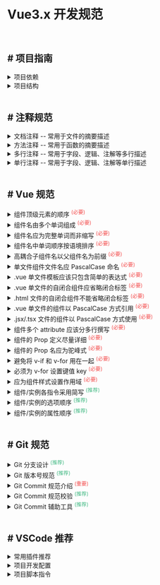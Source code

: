 <h1>Vue3.x 开发规范</h1>

<br/>

<h2># 项目指南</h2>
<details>
<summary>项目依赖</summary>

```bash
  # 本地初始化 (生成 package.json)
  pnpm init

  # 本地安装 package.json 依赖包
  pnpm install

  # 全局安装 某个依赖包
  pnpm add -g [package]
  pnpm add -g [package]@[tag]
  pnpm add -g [package]@[version]

  # 本地安装 仅编译环境所需 依赖包
  pnpm add -D [package]
  pnpm add -D [package]@[tag]
  pnpm add -D [package]@[version]

  # 本地安装 编译及生产环境所需 依赖包
  pnpm add [package]
  pnpm add [package]@[tag]
  pnpm add [package]@[version]

  # 本地升级 某个依赖包
  pnpm upgrade [package]
  pnpm upgrade [package]@[tag]
  pnpm upgrade [package]@[version]

  # 本地移除 某个依赖包
  pnpm remove [package]

  # 本地检查 依赖包情况
  # <red>    : Major Update backward-incompatible updates --- (不建议更新)
  # <yellow> : Minor Update backward-compatible features ---- (可以更新)
  # <green>  : Patch Update backward-compatible bug fixes --- (建议更新)
  pnpm outdated

  # 本地更新 一键按需升级
  # Press <space> to select ----------------------- (空格切换选中)
  # Press <a> to toggle all ----------------------- (所有依赖选中)
  # Press <i> to invert selection ----------------- (所有依赖反选)
  # Press <Enter> install selected dependencies --- (所选依赖安装)
  pnpm up -i --latest
```

</details>

<details>
<summary>项目结构</summary>

```bash
  ├── .husky                               # 由 npx husky init 生成 (Git Hook 工具)
  │   ├── commit-msg                       # 规范 git message 提交和格式检查 (使用 commitlint)
  │   ├── pre-commit                       # 执行 git 提交时, 对提交源码进行检查 (使用 lint-staged)
  │
  ├── .vscode                              # VSCode 编辑器配置
  │   ├── extensions.json                  # VSCode 推荐安装的插件
  │   ├── launch.json                      # VSCode 本地开发调试配置
  │   ├── settings.json                    # VSCode 项目开发风格/格式化配置 (ESLint、Prettier等)
  │
  ├── cypress                              # Cypress 资源配置
  │   ├── downloads                        # 下载 - 资源存储区
  │   ├── fixtures                         # 定义 - 本地静态数据
  │   ├── support                          # 储存 - 测试辅助资源
  │   │   ├── commands.ts                  #  support -> 定义 自定义命令 - cy.[command]
  │   │   ├── component-index.html         #  support -> 定义 组件测试 - 首页
  │   │   ├── component.ts                 #  support -> 定义 组件测试 - 资源
  │
  ├── dist                                 # 由 pnpm build 构建的本地工程
  ├── node_modules                         # 由 pnpm install 创建的本地依赖包
  │
  ├── public                               # 静态资源 (不参与构建)
  │   ├── favicon.ico                      # 网站 favicon.ico 图标
  │   ├── logo.png                         # 网站 logo 图片, 通常在 html 模版中引用
  │   ├── msw.js                           # mock service worker (mock response)
  │
  ├── src                                  # 源代码
  │   ├── api                              # 定义与后端交互的接口
  │   │   ├── user.js                      # 示例: 规范1 - 文件名 根据后台接口 (如 /user/add 定义user)
  │   │   ├── auth.js                      # 示例: 规范2 - 文件名【 camelCase 】命名
  │   │
  │   ├── assets                           # 静态资源
  │   │   ├── logo                         # 示例: 规范1 - 分组名 根据内容进行文件夹
  │   │   │   ├── logo_light.png           # 示例: 规范2 - 文件名【 kebab_case 】命名
  │   │
  │   ├── components                       # 公共组件
  │   │   ├── BaseSearchQuery              # 示例: 建议1 - 文件名 以类型化单词开头 (如 Base)
  │   │   ├── BaseIconSelect               # 示例: 规范1 - 文件名 应倾向于完整单词而不是缩写
  │   │   ├── BaseSvgIcon                  # 示例: 规范2 - 文件名【 PascalCase 】命名
  │   │
  │   ├── configure                        # 默认配置 (建议【 default + 类型 】+【 camelCase 】命名)
  │   │   ├── defaultRouter.ts             # 预设定义 常规路由 (根路由、外部路由、异常路由、静态路由)
  │   │   ├── defaultSettings.ts           # 预设定义 前端整体 风格/主题/布局 等配置选项，在 store/app.ts 中用于初始值
  │   │   ├── presetDirective.ts           # 预设定义 Vue指令 操作权限 (示例 v-action)
  │   │   ├── presetEnvironment.ts         # 预设定义 环境变量 (源自于 .env.xxxx 配置)
  │   │   ├── presetThemeColors.ts         # 预设定义 主题色库 (例 极客蓝、拂晓蓝、薄暮)
  │   │
  │   ├── declare                          # 全局 TS 类型定义 (建议【 PascalCase 】命名)
  │   │   ├── Axios.d.ts                   # 预设定义 Axios 相关类型 (AxiosSorter ...)
  │   │   ├── Global.d.ts                  # 预设定义 JSX API / Window API 类型
  │   │   ├── ImportMeta.d.ts              # 预设定义 Vite Environment 类型
  │   │   ├── Pinia.d.ts                   # 扩展定义 pinia-plugin-persist 类型
  │   │
  │   ├── layout                           # 布局组件库
  │   │   ├── components                   # 储存仅布局组件依赖的组件
  │   │   │   ├── LayoutAvatar             # 基础布局组件 - 头像组件 Avatar
  │   │   │   ├── LayoutBreadcrumb         # 基础布局组件 - 面包屑组件 Breadcrumb
  │   │   │   ├── LayoutLogo               # 基础布局组件 - 图标栏组件 Logo
  │   │   │   ├── LayoutMultiTab           # 基础布局组件 - 多标签组件 MultiTab
  │   │   │   ├── LayoutSettingDrawer      # 基础布局组件 - 配置选项组件 SettingDrawer
  │   │   │                                #
  │   │   ├── BasicLayout.tsx              # 基础布局组件 (含 Layout.Sider、Layout.Header、Layout.Content + RouterView、Avatar ...)
  │   │   ├── BlankLayout.tsx              # 空白布局组件 (仅有 RouterView)
  │   │   ├── PageFrame.tsx                # 页面 Frame 布局组件 (适用 iframe 外部资源访问)
  │   │   ├── PageView.tsx                 # 页面/路由布局组件 (加载 Layout.Content/RouterView 对应的 Vue 组件, 指定了容器样式)
  │   │   ├── RouteView.tsx                # 页面/路由布局组件 (加载 Layout.Content/RouterView 对应的 Vue 组件, 无相关样式)
  │   │   ├── UserLayout.tsx               # 用户路由布局组件 (仅有 RouterView + 定制容器样式，一般用于用户登录页的路由)
  │   │
  │   ├── mock                             # 模拟数据交互 - (规范与api保持一致)
  │   │   ├── user                         # 示例: 用户接口
  │   │   │   ├── addUserInfo.ts           # 示例: 用户接口 - 新增
  │   │   │   ├── getUserInfoList.ts       # 示例: 用户接口 - 查询
  │   │   │                                #
  │   │   ├── setup.ts                     # 定义 setupWorker (配合 public/msw.js 实现 mock response)
  │   │
  │   ├── model                            # 数据模型 TS 类型定义 (建议【 PascalCase 】命名)
  │   │   ├── Tree.d.ts                    # 定义 Tree 树形结构模型
  │   │   ├── User.d.ts                    # 定义 User 用户信息模型
  │   │
  │   ├── plugin                           # 定义引用第三方插件
  │   │   ├── dayjs.ts                     # 导入引用 dayjs 日期插件
  │   │   ├── pinia.ts                     # 导入引用 pinia 状态管理库 (集成了 pinia-plugin-persist)
  │   │   ├── vue-ls.ts                    # 导入引用 vue-ls 储存管理
  │   │
  │   ├── router                           # 动态路由处理
  │   │   ├── generate-routes.ts           # 解析/转换/生成 动态路由 (Route)
  │   │   ├── generate-typing.d.ts         # 解析/转换/生成 类型定义
  │   │
  │   ├── store                            # pinia 状态储存 (建议【 camelCase 】命名)
  │   │   ├── app.ts                       # 定义存储 前端整体 风格/主题/布局 等配置
  │   │   ├── router.ts                    # 定义存储 Vue路由 (动态路由、静态路由、解析生成动态路由)
  │   │   ├── tag.ts                       # 定义存储 多标签页 (记录标签、缓存标签、移除标签)
  │   │   ├── user.ts                      # 定义存储 用户信息 (用户登录/退出、用户信息)
  │   │
  │   ├── styles                           # 样式定义/覆盖 (建议【 kebab_case 】命名)
  │   │   ├── customize.less               # 自定义样式 (例 flex-auto、flex-none、text-ellipsis)
  │   │   ├── normalize.less               # 重置默认样式 (关于 html、body、h1 ~ h6、p、-webkit-scrollbar)
  │   │   ├── nprogress.less               # 重写覆盖 nprogress 进度条样式
  │   │   ├── override.less                # 覆盖 ant design vue 组件样式 (目前仅覆盖 ant-drawer 部分样式)
  │   │
  │   ├── utils                            # 工具类方法 (建议【 camelCase 】命名)
  │   │   ├── common.ts                    # 定义 通用工具类 (数值四舍五入、输出指定格式的日期、取出节点文本、封装请求参数)
  │   │   ├── request.ts                   # 定义 Axios 实例 (Request拦截器、Response拦截器、预设 baseURL / timeout)
  │   │   ├── router.ts                    # 定义 layout 中 FrameView 布局组件中 提取 route link API
  │   │
  │   ├── views                            # 视图路由组件库 (建议【 PascalCase 】.vue 命名)
  │   │   ├── auth                         # 模块 - 认证管理
  │   │   │   ├── Login.vue                # 组件 - 用户登录
  │   │   │
  │   │   ├── error                        # 模块 - 异常管理
  │   │   │   ├── PageError403.vue         # 组件 - 异常 403
  │   │   │   ├── PageError404.vue         # 组件 - 异常 404
  │   │   │   ├── PageError500.vue         # 组件 - 异常 500
  │   │   │
  │   │   ├── system                       # 模块 - 系统管理
  │   │   │   ├── components               #
  │   │   │   │   ├── OrganizeManage       # 子组件库 - OrganizeManage
  │   │   │   │   ├── ResourceManage       # 子组件库 - ResourceManage
  │   │   │   │   ├── RoleManage           # 子组件库 - RoleManage
  │   │   │   │   ├── UserManage           # 子组件库 - UserManage
  │   │   │   │                            #
  │   │   │   ├── OrganizeManage.vue       # 组织管理 (路由 /system/OrganizeManage)
  │   │   │   ├── ResourceManage.vue       # 资源管理 (路由 /system/ResourceManage)
  │   │   │   ├── RoleManage.vue           # 角色管理 (路由 /system/RoleManage)
  │   │   │   ├── UserManage.vue           # 用户管理 (路由 /system/UserManage)
  │   │
  │   ├── App.vue                          # 顶层路由组件 (处理 全局 Theme/Token/Size)
  │   ├── main.less                        # 样式入口文件
  │   ├── main.ts                          # 主入口文件
  │   ├── permission.ts                    # 路由权限拦截器
  │   ├── router.constant.ts               # 配置静态路由
  │   ├── router.dynamic.ts                # 配置动态路由 (借助 vite 的 import.meta.glob 导入 src/views 目录下路由)
  │   ├── router.ts                        # 初始化 Router 实例
  │
  ├── test                                 # 测试脚本
  │   ├── cypress                          # cypress (基于浏览器运行的测试工具，主要用于测试依赖浏览器的逻辑)
  │   │   ├── -Login.vue.cy.ts             # 范例: cypress 测试 Login Vue 组件
  │   │   ├── tsconfig.json                # 定义: cypress TS 配置文件
  │   │                                    #
  │   ├── vitest                           # vitest (由 Vite 驱动的测试工具，主要用于测试不依赖浏览器的逻辑)
  │   │   ├── -utils.test.ts               # 范例: vitest 测试 Utils Api
  │   │   ├── tsconfig.json                # 定义: vitest TS 配置文件
  │
  ├── .cz-message.cjs                      # 指定 cz-message-helper 配置选项 (using by git cz)
  ├── .editorconfig                        # 指定项目的编码规范
  ├── .env                                 # 默认基础环境配置
  ├── .env.development                     # 本地开发环境配置, 会覆盖 .env 文件同名属性配置
  ├── .env.production                      # 正式运行环境配置, 会覆盖 .env 文件同名属性配置
  ├── .env.test                            # 测试运行环境配置, 会覆盖 .env 文件同名属性配置
  ├── .eslintrc-auto-import.json           # 是由 unplugin-auto-import/vite 插件自动生成 (在 eslint extends 中配置)
  ├── .gitattributes                       # 指定 git 使用的文件和路径的属性
  ├── .gitignore                           # 指定 git 哪些文件不需要添加到版本管理中
  ├── .lintstagedrc.js                     # 指定 lint-staged 配置选项
  ├── .npmignore                           # 指定 npm publish 哪些文件被忽略 (比 .gitignore 优先级高)
  ├── .npmrc                               # 指定 npm 运行时的配置选项
  ├── .prettierignore                      # 指定 prettier 哪些文件不需要校验
  ├── .prettierrc                          # 指定 prettier 格式的规则配置
  ├── .release-it.json                     # 指定 release-it 配置选项
  ├── auto-imports.d.ts                    # 是由 unplugin-auto-import/vite 插件自动生成
  ├── commitlint.config.js                 # 指定 @commitlint/cli、@commitlint/config-conventional 的配置选项
  ├── components.d.ts                      # 是由 unplugin-vue-components/vite 插件自动生成
  ├── eslint.config.mjs                    # 指定 eslint 校验的规则配置
  ├── cypress.config.ts                    # Cypress 配置文件
  ├── index.html                           # 编译构建所需的 html 模版文件
  ├── LICENSE                              # 前端项目许可文件
  ├── package.json                         # 前端项目配置文件
  ├── pnpm-lock.yaml                       # pnpm 安装依赖包版本锁定文件
  ├── README.md                            # 前端项目介绍文件
  ├── tsconfig.json                        # typescript 配置文件
  ├── vite.config.ts                       # Vite 配置文件 (dev server / run build)
  ├── volar.config.js                      # Volar 配置文件 (配合 volar-service-prettyhtml 插件)
```

</details>

<br/>

<h2># 注释规范</h2>
<details>
<summary>文档注释 -- 常用于文件的摘要描述</summary>

```html
<!--
  * 404 页面
  * lin pengteng
  * 2024-04-03
-->
<template>
  <a-result title="404页面">
    <template #extra>
      <a-button>返回首页</a-button>
    </template>
  </a-result>
</template>
```

```ts
import T from 'ant-design-vue/es/table/Table'

/**
 * 表格组件
 * lin pengteng
 * 2024-04-03
 */
export default defineComponent({
  name: 'BaseTable',
  props: {
    ...T.props,
  },
  setup(props) {
    // ...
  },
})
```

```css
/**
 * 规范标签默认样式
 * lin pengteng
 * 2024-04-03
 */
html,
body,
#app,
#root {
  height: 100%;
}
```

</details>

<details>
<summary>方法注释 -- 常用于函数的摘要描述</summary>

```ts
import moment from 'moment'

/**
 * 根据格式转换 日期
 * lin pengteng
 * 2024-04-03
 */
export const takeTimeToDate = (date: Date | string | number, format?: string) => {
  if (date) {
    try {
      return moment(date, format)
    } catch {}
  }
  return null
}
```

</details>

<details>
<summary>多行注释 -- 常用于字段、逻辑、注解等多行描述</summary>

```ts
/* 
  这是一个临时储存区
  记录用户操作过的用户ID
 */
const CACHES = []
```

</details>

<details>
<summary>单行注释 -- 常用于字段、逻辑、注解等单行描述</summary>

```ts
import * as VueTypes from 'vue-types'

export default defineComponent({
  name: 'CustomButton',
  props: {
    // 按钮图标
    icon: VueTypes.string().def('filter'),
    // 按钮类型
    type: VueTypes.string().def('default'),
  },
  setup(props) {
    // ...
  },
})
```

</details>

<br/>

<h2># Vue 规范</h2>

<details>
<summary>组件顶级元素的顺序 <sup style="color: #f34d4d;">(必要)</sup></summary>

- `template`、`script` 和 `style` 顺序必须一致，之间空一行隔开

  ```html
  <template>
    <section class="container">
      <AButton>自定义</AButton>
    </section>
  </template>

  <script setup lang="ts">
    defineOptions({
      name: 'CustomButton',
    })
  </script>

  <style lang="less" scoped>
    .container {
      width: 100%;
      height: auto;
    }
  </style>
  ```

</details>

<details>
<summary>组件名由多个单词组成 <sup style="color: #f34d4d;">(必要)</sup></summary>

- 这样做可以避免跟现有以及未来 HTML 元素相冲突，因为所有的 HTML 元素名称都是单个单词的

  ```typescript
  // Bad
  export default defineComponent({
    name: 'Todo',
    // ...
  })

  // Good
  export default defineComponent({
    name: 'TodoComponent',
    // ...
  })
  ```

</details>

<details>
<summary>组件名应为完整单词而非缩写 <sup style="color: #f34d4d;">(必要)</sup></summary>

- 编辑器中自动补全已经让书写长命名的代价非常之低，而其带来的明确性却是非常宝贵的

  ```bash
    # Bad
    components/
      |- SdSettings.vue
      |- UProOpts.vue

    # Good
    components/
      |- StudentDashboardSettings.vue
      |- UserProfileOptions.vue
  ```

</details>

<details>
<summary>组件名中单词顺序按语境排序 <sup style="color: #f34d4d;">(必要)</sup></summary>

- 组件名应该以高级别的(通常是一般化描述的)单词开头，以描述性的修饰词结尾，组件间排序关系一目了然

  ```bash
    # Bad
    components/
      |- ClearSearchButton.vue
      |- RunSearchButton.vue

    # Good
    components/
      |- SearchButtonClear.vue
      |- SearchButtonRun.vue
  ```

</details>

<details>
<summary>高耦合子组件名以父组件名为前缀 <sup style="color: #f34d4d;">(必要)</sup></summary>

- 如果一个组件只在某个父组件的场景下有意义，这层关系应该体现在其名字或目录上

  ```bash
    # Bad
    components/
      |- TodoList.vue
      |- TodoItem.vue
      |- TodoButton.vue

    # Good
    components/
      |- TodoList.vue
      |- TodoListItem.vue
      |- TodoListItemButton.vue

    # Good
    components/
      |- TodoList/
      |- |- index.vue
      |- |- Item.vue
      |- |- ItemButton.vue
  ```

</details>

<details>
<summary>单文件组件文件名应 PascalCase 命名 <sup style="color: #f34d4d;">(必要)</sup></summary>

- 单文件组件的文件名应该始终是单词大写开头 PascalCase

  ```bash
    # Bad
    components/
      |- mycomponent1.vue
      |- myComponent2.vue
      |- Mycomponent3.vue
      |- my-component4.vue

    # Good
    components/
      |- MyComponent1.vue
      |- MyComponent2.vue
      |- MyComponent3.vue
      |- MyComponent4.vue
  ```

</details>

<details>
<summary>.vue 单文件模板应该只包含简单的表达式 <sup style="color: #f34d4d;">(必要)</sup></summary>

- 组件模板应该只包含简单的表达式，复杂的表达式则应该重构为计算属性或方法

  ```html
  <!-- Bad -->
  <template>
    <div class="container">{{ fullName.split(' ').map(function (word) { return word[0].toUpperCase() + word.slice(1) }).join(' ') }}</div>
  </template>

  <script setup lang="ts">
    import { ref } from 'vue'

    const fullName = ref('todo component')
  </script>

  <!-- Good -->
  <template>
    <div class="container">{{ computedFullName }}</div>
  </template>

  <script setup lang="ts">
    import { ref, computed } from 'vue'

    const fullName = ref('todo component')

    const computedFullName = computed(() => {
      const names = fullName.value.split(' ')
      return names.map(word => word[0].toUpperCase() + word.slice(1)).join(' ')
    })
  </script>
  ```

</details>

<details>
<summary>.vue 单文件的自闭合组件应省略闭合标签 <sup style="color: #f34d4d;">(必要)</sup></summary>

- 自闭合组件表示它们不仅没有内容，没有了额外的闭合标签，代码也更简洁

  ```html
  <!-- Bad -->
  <template>
    <MyComponent></MyComponent>
  </template>

  <!-- Good -->
  <template>
    <MyComponent />
  </template>
  ```

</details>

<details>
<summary>.html 文件的自闭合组件不能省略闭合标签 <sup style="color: #f34d4d;">(必要)</sup></summary>

- HTML 并不支持自闭合的自定义元素——只有官方的“空”元素

  ```html
  <!-- Bad -->
  <body>
    <div />
  </body>

  <!-- Good -->
  <body>
    <div></div>
  </body>
  ```

</details>

<details>
<summary>.vue 单文件的组件以 PascalCase 方式引用  <sup style="color: #f34d4d;">(必要)</sup></summary>

- 采用 PascalCase 风格，具有较高可读性，同时避免跟现有的以及未来的 HTML 元素相冲突

  ```html
  <!-- Bad -->
  <template>
    <new-component />
  </template>

  <script>
    import NewComponent from 'NewComponent'
  </script>

  <!-- Good -->
  <template>
    <NewComponent />
  </template>

  <script>
    import NewComponent from 'NewComponent'
  </script>
  ```

</details>

<details>
<summary>.jsx/.tsx 文件的组件以 PascalCase 方式使用  <sup style="color: #f34d4d;">(必要)</sup></summary>

- 使得代码的读者更容易分辨 Vue 组件和 HTML 元素

  ```typescript
    // Bad
    <script lang="ts">
    import NewComponent from 'NewComponent'

    export default defineComponent({
      name: 'TodoComponent',
      render () {
        return () => <new-component>
      }
    })
    </script>

    // Good
    <script lang="ts">
    import NewComponent from 'NewComponent'

    export default defineComponent({
      name: 'TodoComponent',
      render () {
        return () => <NewComponent>
      }
    }
    </script>
  ```

</details>

<details>
<summary>组件多个 attribute 应该分多行撰写 <sup style="color: #f34d4d;">(必要)</sup></summary>

- 组件多个 attribute 元素每个一行，更具可读性

  ```typescript
    // Bad
    <script lang="ts">
    import NewComponent from 'NewComponent'

    export default defineComponent({
      name: 'TodoComponent',
      render () {
        return () => <NewComponent type="button" color="#f34d4d">
      }
    })
    </script>

    // Good
    <script lang="ts">
    import NewComponent from 'NewComponent'

    export default defineComponent({
      name: 'TodoComponent',
      render () {
        return () => (
          <NewComponent
            type="button"
            color="#f34d4d"
          >
        )
      }
    }
    </script>
  ```

</details>

<details>
<summary>组件的 Prop 定义尽量详细 <sup style="color: #f34d4d;">(必要)</sup></summary>

- prop 定义尽量详细，至少需要指定类型，如果提供不正确的 prop，Vue 会帮助你捕获错误

  ```typescript
  // Bad
  export default defineComponent({
    props: ['status'],
  })

  // Good
  import { PropType } from 'vue'

  export default defineComponent({
    props: {
      status: {
        type: String as PropType<string>,
        default: '',
      },
    },
  })

  // Good
  import * as VueTypes from 'vue-types'

  export default defineComponent({
    props: {
      status: VueTypes.string().def(''),
    },
  })

  // Good
  <script setup lang="ts">
  export interface Props {
    status?: string
  }

  const props = defineProps<Props>()
  </script>
  ```

</details>

<details>
<summary>组件的 Prop 名应为驼峰式 <sup style="color: #f34d4d;">(必要)</sup></summary>

- 在声明 prop 及 模板和 JSX 使用时，其命名应使用 camelCase

  ```html
  <!-- Bad -->
  <template>
    <welcome-message :greeting-text="greetingText" />
  </template>

  <script>
    export default defineComponent({
      name: 'WelcomeMessage',
      props: {
        'greeting-text': VueTypes.string().def(''),
      },
    })
  </script>

  <!-- Good -->
  <template>
    <WelcomeMessage :greetingText="greetingText" />
  </template>

  <script lang="ts">
    export default defineComponent({
      name: 'WelcomeMessage',
      props: {
        greetingText: VueTypes.string().def(''),
      },
    })
  </script>

  <!-- Good -->
  <template>
    <WelcomeMessage :greetingText="greetingText" />
  </template>

  <script setup lang="ts">
    export interface Props {
      greetingText?: string
    }
    defineProps<Props>()
  </script>
  ```

</details>

<details>
<summary>避免将 v-if 和 v-for 用在一起 <sup style="color: #f34d4d;">(必要)</sup></summary>

- 为了不渲染本应该隐藏的列表, 则可将 v-if 移动至其父容器元素上

  ```html
  <!-- Bad -->
  <ul>
    <li v-for="user in users" v-if="shouldShowUsers" :key="user.id">{{ user.name }}</li>
  </ul>

  <!-- Good -->
  <ul v-if="shouldShowUsers">
    <li v-for="user in users" :key="user.id">{{ user.name }}</li>
  </ul>
  ```

- 根据某属性过滤列表中的项目, 则可替换为一个计算属性, 让其返回过滤后的列表

  ```html
  <!-- Bad -->
  <ul>
    <li v-for="user in users" v-if="user.isActive" :key="user.id">{{ user.name }}</li>
  </ul>

  <!-- Good -->
  <ul>
    <li v-for="user in activeUsers" :key="user.id">{{ user.name }}</li>
  </ul>
  ```

</details>

<details>
<summary>必须为 v-for 设置键值 key <sup style="color: #f34d4d;">(必要)</sup></summary>

- 在组件上总是必须用 key 配合 v-for，以便维护内部组件及其子树的状态

  ```html
  <!-- Bad -->
  <ul>
    <li v-for="todo in todos">{{ todo.text }}</li>
  </ul>

  <!-- Good -->
  <ul>
    <li v-for="todo in todos" :key="todo.id">{{ todo.text }}</li>
  </ul>
  ```

</details>

<details>
<summary>应为组件样式设置作用域 <sup style="color: #f34d4d;">(必要)</sup></summary>

- 基于有作用域的样式可以避免与其他组件的样式发生冲突

  ```html
  <!-- Bad -->
  <template>
    <button class="btn btn-close">X</button>
  </template>

  <style>
    .btn-close {
      background-color: red;
    }
  </style>

  <!-- Good -->
  <template>
    <button class="btn btn-close">X</button>
  </template>

  <style scoped>
    .btn-close {
      background-color: red;
    }
  </style>
  ```

</details>

<details>
<summary>组件/实例各指令采用简写  <sup style="color: #42b983;">(推荐)</sup></summary>

- 用 : 表示 v-bind: , @ 表示 v-on: , # 表示 v-slot:

  ```html
  <!-- Bad -->
  <template>
    <div class="container">
      <template v-slot:header>
        <h1>A page title</h1>
      </template>
      <input v-bind:value="newValue" v-on:input="onInput" />
    </div>
  </template>

  <!-- Good -->
  <template>
    <div class="container">
      <template #header>
        <h1>A page title</h1>
      </template>
      <input :value="newValue" @input="onInput" />
    </div>
  </template>
  ```

</details>

<details>
<summary>组件/实例的选项顺序 <sup style="color: #42b983;">(推荐)</sup></summary>

- 组件/实例的选项应该有统一的顺序

  ```bash
    # 副作用 (触发组件外的影响)
    el

    # 全局感知 (要求组件以外的知识)
    name
    parent

    # 组件类型 (更改组件的类型)
    functional

    # 模板修改器 (改变模板的编译方式)
    delimiters
    comments

    # 模板依赖 (模板内使用的资源)
    components
    directives
    filters

    # 组合 (向选项里合并 property)
    extends
    mixins

    # 接口 (组件的接口)
    inheritAttrs
    model
    props/propsData

    # 本地状态 (本地的响应式 property)
    data
    computed

    # 监听事件 (通过响应式事件触发的回调)
    watch

    # 生命周期钩子 (按照它们被调用的顺序)
    beforeCreate
    created
    beforeMount
    mounted
    beforeUpdate
    updated
    activated
    deactivated
    beforeDestroy
    destroyed

    # 非响应式的 property
    methods

    # 渲染 (组件输出的声明式描述)
    template/render
    renderError
  ```

</details>

<details>
<summary>组件/实例的属性顺序 <sup style="color: #42b983;">(推荐)</sup></summary>

- 组件/实例的属性应该有统一的顺序

  ```bash
    # 引用 (提供组件的引用)
    is
    id
    ref

    # 双向绑定 (把绑定和事件结合起来)
    v-model

    # 列表渲染 (创建多个变化的相同元素)
    v-for

    # 条件渲染 (元素是否渲染/显示)
    v-if
    v-else-if
    v-else
    v-show
    v-cloak

    # 其他属性 (attribute 或 prop)
    key
    ...

    # 渲染方式 (改变元素的渲染方式)
    v-pre
    v-once
    v-html
    v-text

    # 事件 (组件事件监听器)
    v-on
  ```

</details>

<br/>

<h2># Git 规范</h2>
<details>
<summary>Git 分支设计 <sup style="color: #42b983;">(推荐)</sup></summary>

- 基于如下四种常用系统开发环境，而设计的 `Git` 五种分支类型

  - PRO 环境：用于生产环境
  - DEV 环境：用于开发者调试使用
  - FAT 环境：功能验收测试环境，用于测试环境下的测试人员测试使用
  - UAT 环境：生产预发布环境，用于生产环境下的测试人员测试使用

    <br/>

    | 分支    | 名称         | 命名规范 | 运行环境 |
    | :------ | :----------- | :------: | :------: |
    | master  | 主分支       |    /     |   PRO    |
    | release | 预上线分支   |    /     |   UAT    |
    | develop | 测试分支     |    /     |   FAT    |
    | feature | 需求开发分支 | feat-xxx |   DEV    |
    | hotfix  | 紧急修复分支 | fix-xxx  |   DEV    |

    <br/>

  ```bash
    # master 分支
    a. master 为主分支，用于部署到正式环境（PRO）
    b. 一般由 release 分支合并，任何情况下不允许直接在 master 分支上修改代码

    # release 分支
    a. release 为预上线分支，用于部署到预上线环境（UAT）始终保持与 master 分支一致
    b. 一般由 develop 或 hotfix 分支合并，不建议直接在 release 分支上直接修改代码
    c. 如果在 release 分支测试出问题，需要回归验证 develop 分支看否存在此问题

    # develop 分支
    a. develop 为测试分支，用于部署到测试环境（FAT），始终保持最新完成以及 bug 修复后的代码
    b. 可根据需求大小程度确定是由 feature 分支合并，还是直接在上面开发
    c. 一定是满足测试的代码才能往上面合并或提交。

    # feature 分支
    a. feature 为需求开发分支，命名规则为【 feat- 】开头，一旦该需求上线，分支本地预留 3-7 天后将其删除

    # hotfix 分支
    a. hotfix 为紧急修复分支，命名规则为【 fix- 】开头
    b. 当线上出现紧急问题需要马上修复时，需要基于 release 或 master 分支创建 hotfix 分支
    c. 修复完成后，再合并到 release 或 develop 分支，一旦修复上线，分支本地预留 1-3 天后将其删除
  ```

</details>

<details>
<summary>Git 版本号规范 <sup style="color: #42b983;">(推荐)</sup></summary>

- 版本号 Tag 采用三段式，v 版本.里程碑.序号，如：v1.0.0
  ```bash
    修改第1位 - 架构升级或架构重大调整
    修改第2位 - 新功能上线或者模块大的调整
    修改第3位 - bug修复上线、需求完善等调整
  ```

</details>

<details>
<summary>Git Commit 规范介绍 <sup style="color: #f34d4d;">(重要)</sup></summary>

- 目前社区流行的 commit 规范（来自于 Angular 团队的 commit 规范）

  ```bash
    # Commit Message 的三个部分：Header，Body 和 Footer, 注意两两之前空行间隔
    <type>(<scope>): <subject>
    <BLANK LINE>
    <body>
    <BLANK LINE>
    <footer>

    # Commit Message 之 Header 部分
    type（必需）--- 用于说明 commit 的类别
      a. init: 初始化
      b. feat: 新增feature
      c. fix: 修复bug
      d. docs: 仅仅修改了文档，如readme.md
      e. style: 仅仅是对格式进行修改，如逗号、缩进、空格等。不改变代码逻辑
      f. refactor: 代码重构，没有新增功能或修复bug
      g. perf: 优化相关，如提升性能、用户体验等
      h. test: 测试用例，包括单元测试、集成测试
      i. chore: 改变构建流程、或者增加依赖库、工具等
      j. revert: 版本回滚
      k. merge：代码合并
      l. sync：同步分支

    scope（可选）--- 用于说明 commit 影响范围，可以通过 src 名下文件夹定义，例如
      a. all or *
      b. api
      c. components
      d. utils
      e. views
      f. ...

    subject（必需）--- commit 内容的简短描述，不超过70个字符


    # Commit Message 之 Body 部分（可选）
    a. 对本次 commit 修改内容的具体描述, 可以分为多行
    b. 描述为什么修改, 做了什么样的修改, 以及开发的思路等等


    # Commit Message 之 footer 部分（可选，仅处理 不兼容 或 关闭 Issue使用）
    a. 处理当前代码与上个版本不兼容, 以 BREAKING CHANGE: 开头进行详细描述
    b. 当前 commit 关闭 issue，如 Closes #123, #245, #992
  ```

- 基于社区流行的 commit Message 示范

  ```bash
    # Commit Message - Header + Body
    init: Vue3.x 开发规范首次提交

    a. 包含了项目指南、注释规范、Vue 规范、Git规范
    b. 目前支持了 Vue3.x, 兼容 Vue2.x


    # Commit Message - 仅 Header
    docs(README.md): Vue3.x 开发规范完善 VSCode 开发等
  ```

</details>

<details>
<summary>Git Commit 规范校验 <sup style="color: #42b983;">(推荐)</sup></summary>

- 安装依赖

  ```bash
    pnpm add husky lint-staged @commitlint/cli @commitlint/config-conventional -D
  ```

- 初始化 husky (会在项目根目录下生成 .husky)

  ```bash
    npx husky init
  ```

- 在 .husky 名下 新增 commit-msg、pre-commit 两个 Git Hook

  ```bash
    # commit-msg 内容如下:
    # npx --no-install commitlint --edit $1

    # pre-commit 内容如下:
    # npx lint-staged
  ```

- 指定 commitlint 配置选项 (commitlint.config.js)

  ```js
  module.exports = {
    extends: ['@commitlint/config-conventional'],
    rules: {
      'type-enum': [2, 'always', ['fix', 'feat', 'begin', 'docs', 'style', 'refactor', 'chore', 'perf', 'test', 'merge', 'revert', 'wip']],
      'type-case': [0],
      'scope-case': [0],
      'subject-case': [0],
      'header-case': [0],
      'body-case': [0],
      'type-empty': [2, 'never'],
      'scope-empty': [0],
      'subject-empty': [2, 'never'],
      'body-empty': [0],
      'subject-full-stop': [0],
      'header-full-stop': [0],
      'body-full-stop': [0],
      'header-max-length': [2, 'always', 72],
      'body-leading-blank': [2, 'always'],
      'footer-leading-blank': [2, 'always'],
    },
  }
  ```

- 指定 lint-staged 配置选项 (.lintstagedrc.js)

  ```js
  module.exports = {
    'src/**/*.{js,jsx,ts,tsx,vue}': ['eslint --fix'],
  }
  ```

</details>

<details>
<summary>Git Commit 辅助工具 <sup style="color: #42b983;">(推荐)</sup></summary>

- 安装依赖

  ```bash
    # 全局安装 commitizen
    pnpm add commitizen -g

    # 本地安装 cz-message-helper
    pnpm add cz-message-helper -D
  ```

- 在 package.json 指定 commitizen、cz-message-helper 配置

  ```json
  {
    "name": "@antd-templater/template-3.x",
    "description": "后台管理系统模版 - 基于 Vue3.x Ant Design Vue 组件库",

    "config": {
      "cz-message-helper": {
        "config": ".cz-message.cjs"
      },
      "commitizen": {
        "path": "node_modules/cz-message-helper"
      }
    }
  }
  ```

- 创建 cz-message-helper 配置文件 .cz-message.cjs

  ```js
  /**
   * Commit message helper for commitizen
   * https://github.com/linpengteng/cz-message-helper
   */
  module.exports = {
    language: 'cn', // 支持 en | cn
  }
  ```

- 如何使用 cz-message-helper (using by git cz)

  <p align="center">
    <img 
      style="width: 100%; margin: 0 auto;" 
      src="https://linpengteng.github.io/resource/cz-message-helper/command.v1.png" 
      alt="cz-message-helper"
    >
  </p>

</details>

<br/>

<h2># VSCode 推荐</h2>
<details>
<summary>常用插件推荐</summary>

- 基于功能性分类: Git 分支管理、代码智能提示、校验优化代码

  ```bash
    # Git分支管理
    name:        GitLens — Git supercharged
    author:      GitKraken
    description: 增强内置的 Git 功能, 一目了然地可视化代码作者身份, 无缝导航和探索 Git 存储库等等


    # 代码智能提示
    name:        Vue 3 Snippets
    author:      hollowtree
    description: Vue2.x 和 Vue3.x 代码片段智能提示


    # 校验优化代码
    name:        ESLint
    author:      Dirk Baeumer
    description: 将 ESLint JavaScript 集成到 VSCode 中
    attention:   需要 pnpm install 相关依赖

    name:        Prettier - Code formatter
    author:      Prettier
    description: 使用 prettier 格式化代码
    attention:   需要 pnpm install 相关依赖

    name:        Vue - Official
    author:      Vue (vuejs.org)
    description: 官方为Vue构建的语言支持扩展

  ```

</details>

<details>
<summary>项目开发配置</summary>

- 项目根目录下建立 .vscode/settings.json 文件，统一开发配置

  ```json
  {
    "[css]": {
      "editor.defaultFormatter": "esbenp.prettier-vscode"
    },
    "[less]": {
      "editor.defaultFormatter": "esbenp.prettier-vscode"
    },
    "[scss]": {
      "editor.defaultFormatter": "esbenp.prettier-vscode"
    },
    "[stylus]": {
      "editor.defaultFormatter": "thisismanta.stylus-supremacy"
    },
    "[html]": {
      "editor.defaultFormatter": "esbenp.prettier-vscode"
    },
    "[javascript]": {
      "editor.defaultFormatter": "dbaeumer.vscode-eslint"
    },
    "[typescript]": {
      "editor.defaultFormatter": "dbaeumer.vscode-eslint"
    },
    "[jsonc]": {
      "editor.defaultFormatter": "vscode.json-language-features"
    },
    "[json]": {
      "editor.defaultFormatter": "vscode.json-language-features"
    },
    "[vue]": {
      "editor.defaultFormatter": "dbaeumer.vscode-eslint"
    },
    "editor.codeActionsOnSave": {
      "source.fixAll": "explicit"
    },
    "editor.tabSize": 2,
    "editor.formatOnSave": true,
    "editor.formatOnPaste": true,
    "editor.detectIndentation": false,
    "editor.renderControlCharacters": true,
    "eslint.useFlatConfig": true,
    "eslint.format.enable": true,
    "eslint.probe": ["javascript", "javascriptreact", "typescriptreact", "typescript", "html", "wxml", "vue"],
    "prettier.semi": false,
    "prettier.useTabs": false,
    "prettier.tabWidth": 2,
    "prettier.printWidth": 200,
    "prettier.singleQuote": true,
    "prettier.bracketSpacing": true,
    "prettier.bracketSameLine": false,
    "prettier.jsxSingleQuote": false,
    "prettier.vueIndentScriptAndStyle": false,
    "prettier.htmlWhitespaceSensitivity": "ignore",
    "prettier.quoteProps": "consistent",
    "prettier.arrowParens": "avoid",
    "prettier.trailingComma": "es5"
  }
  ```

</details>

<details>
<summary>项目脚本指令</summary>

- 命令行 Prettier 一键格式化，需 [.prettierignore](https://github.com/antd-templater/antd-template-vue3.x/blob/main/.prettierignore)、[.prettierrc](https://github.com/antd-templater/antd-template-vue3.x/blob/main/.prettierrc) 配置

  ```bash
    npx prettier --write --loglevel warn "src/**/*.vue"
  ```

- 命令行 ESlint 一键校验并格式化，需 [eslint.config.mjs](https://github.com/antd-templater/antd-template-vue3.x/blob/main/eslint.config.mjs) 配置
  ```bash
    npx eslint --fix --quiet src/**/*{.vue,.tsx,.ts}
  ```

</details>
